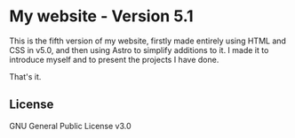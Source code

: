 # My website - Version 5.1

This is the fifth version of my website, firstly made entirely using HTML and CSS in v5.0, and then using Astro to simplify additions to it. I made it to introduce myself and to present the projects I have done.

That's it.

## License

GNU General Public License v3.0
